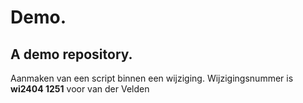 # Demo.

## A demo repository.

Aanmaken van een script binnen een wijziging.
Wijzigingsnummer is **wi2404 1251** voor van der Velden
